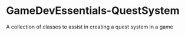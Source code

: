 # GameDevEssentials-QuestSystem
A collection of classes to assist in creating a quest system in a game
